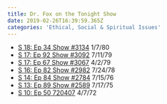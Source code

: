```yaml
---
title: Dr. Fox on the Tonight Show
date: 2019-02-26T16:39:59.365Z
categories: 'Ethical, Social & Spiritual Issues'
---
```

* [S 18: Ep 34 Show #3134](http://www.tv.com/shows/the-tonight-show-starring-johnny-carson/show-3134-283075/) 1/7/80
* [S 17: Ep 92 Show #3092](http://www.tv.com/shows/the-tonight-show-starring-johnny-carson/show-3092-190626/) 7/11/79
* [S 17: Ep 67 Show #3067](http://www.tv.com/shows/the-tonight-show-starring-johnny-carson/show-3067-177088/) 4/2/79
* [S 16: Ep 82 Show #2982](http://www.tv.com/shows/the-tonight-show-starring-johnny-carson/show-2982-187190/) 7/24/78
* [S 14: Ep 84 Show #2784](http://www.tv.com/shows/the-tonight-show-starring-johnny-carson/show-2784-192083/) 7/15/76
* [S 13: Ep 89 Show #2589](http://www.tv.com/shows/the-tonight-show-starring-johnny-carson/show-2589-171645/) 7/17/75
* [S 10: Ep 50 720407](http://www.tv.com/shows/the-tonight-show-starring-johnny-carson/720407-189135/) 4/7/72
